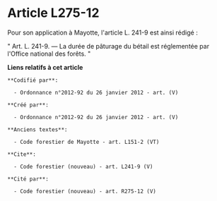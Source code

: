 # Article L275-12

Pour son application à Mayotte, l'article L. 241-9 est ainsi rédigé : 

" Art. L. 241-9. ― La durée de pâturage du bétail est réglementée par l'Office national des forêts. "

**Liens relatifs à cet article**

	**Codifié par**:

	  - Ordonnance n°2012-92 du 26 janvier 2012 - art. (V)

	**Créé par**:

	  - Ordonnance n°2012-92 du 26 janvier 2012 - art. (V)

	**Anciens textes**:

	  - Code forestier de Mayotte - art. L151-2 (VT)

	**Cite**:

	  - Code forestier (nouveau) - art. L241-9 (V)

	**Cité par**:

	  - Code forestier (nouveau) - art. R275-12 (V)
